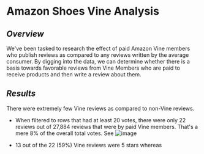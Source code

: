 # Amazon Shoes Vine Analysis

## *Overview*
We've been tasked to research the effect of paid Amazon Vine members who publish reviews as compared to any reviews written by the average consumer. By digging into the data, we can determine whether there is a basis towards favorable reviews from Vine Members who are paid to receive products and then write a review about them.

## *Results*
There were extremely few Vine reviews as compared to non-Vine reviews. 
* When filtered to rows that had at least 20 votes, there were only 22 reviews out of 27,884 reviews that were by paid Vine members. That's a mere 8% of the overall total votes. See 
![image](https://user-images.githubusercontent.com/87578449/144717487-b180d11e-9a4b-4aa1-bca7-ab0896537b3f.png) <br/>

* 13 out of the 22 (59%) Vine reviews were 5 stars whereas 
